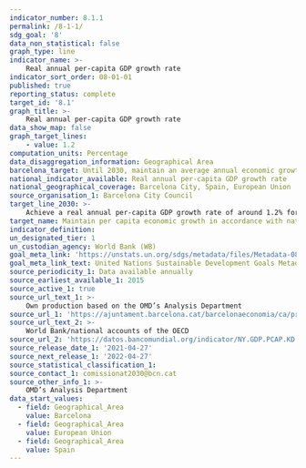 ```yaml
---
indicator_number: 8.1.1
permalink: /8-1-1/
sdg_goal: '8'
data_non_statistical: false
graph_type: line
indicator_name: >-
    Real annual per-capita GDP growth rate
indicator_sort_order: 08-01-01
published: true
reporting_status: complete
target_id: '8.1'
graph_title: >-
    Real annual per-capita GDP growth rate
data_show_map: false
graph_target_lines:
    - value: 1.2 
computation_units: Percentage 
data_disaggregation_information: Geographical Area
barcelona_target: Until 2030, maintain an average annual economic growth of around 1.2%, placing the focus of new growth on the green and circular economy, as well as on the digital sector 
national_indicator_available: Real annual per-capita GDP growth rate
national_geographical_coverage: Barcelona City, Spain, European Union
source_organisation_1: Barcelona City Council
target_line_2030: >-
    Achieve a real annual per-capita GDP growth rate of around 1.2% for the 2015-2030 period
target_name: Maintain per capita economic growth in accordance with national circumstances and, in particular, at least a 7% growth in annual Gross Domestic Product in the least developed countries
indicator_definition:
un_designated_tier: 1
un_custodian_agency: World Bank (WB)
goal_meta_link: 'https://unstats.un.org/sdgs/metadata/files/Metadata-08-01-01.pdf'
goal_meta_link_text: United Nations Sustainable Development Goals Metadata (pdf 894kB)
source_periodicity_1: Data available annually
source_earliest_available_1: 2015
source_active_1: true
source_url_text_1: >-
    Own production based on the OMD’s Analysis Department
source_url_1: 'https://ajuntament.barcelona.cat/barcelonaeconomia/ca/producte-interior-brut'
source_url_text_2: >-
    World Bank/national accounts of the OECD
source_url_2: 'https://datos.bancomundial.org/indicator/NY.GDP.PCAP.KD.ZG?locations=EU'
source_release_date_1: '2021-04-27'
source_next_release_1: '2022-04-27'
source_statistical_classification_1: 
source_contact_1: comissionat2030@bcn.cat
source_other_info_1: >-
    OMD’s Analysis Department
data_start_values:
  - field: Geographical_Area
    value: Barcelona
  - field: Geographical_Area  
    value: European Union
  - field: Geographical_Area  
    value: Spain
---
```

